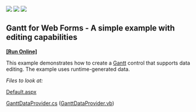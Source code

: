 <!-- default badges list -->
![](https://img.shields.io/endpoint?url=https://codecentral.devexpress.com/api/v1/VersionRange/274753113/20.1.4%2B)
[![](https://img.shields.io/badge/Open_in_DevExpress_Support_Center-FF7200?style=flat-square&logo=DevExpress&logoColor=white)](https://supportcenter.devexpress.com/ticket/details/T902684)
[![](https://img.shields.io/badge/📖_How_to_use_DevExpress_Examples-e9f6fc?style=flat-square)](https://docs.devexpress.com/GeneralInformation/403183)
<!-- default badges end -->
 

## Gantt for Web Forms - A simple example with editing capabilities
<!-- run online -->
**[[Run Online]](https://codecentral.devexpress.com/274753113/)**
<!-- run online end -->

 This example demonstrates how to create a [Gantt](https://docs.devexpress.com/AspNet/DevExpress.Web.ASPxGantt.ASPxGantt) control that supports data editing. The example uses runtime-generated data. 
 
 *Files to look at:* 
 
 [Default.aspx](./CS/DXWebApplication/Default.aspx.cs)
 
 [GanttDataProvider.cs](./CS/DXWebApplication/App_Data/GanttDataProvider.cs) ([GanttDataProvider.vb](./VB/DXWebApplication/App_Data/GanttDataProvider.vb))
